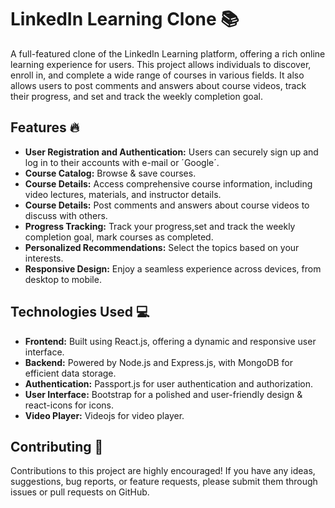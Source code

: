 # LinkedIn Learning Clone 📚

A full-featured clone of the LinkedIn Learning platform, offering a rich online learning experience for users. This project allows individuals to discover, enroll in, and complete a wide range of courses in various fields. It also allows users to post comments and answers about course videos, track their progress, and  set and track the weekly completion goal.

## Features 🔥

- **User Registration and Authentication:** Users can securely sign up and log in to their accounts with e-mail or ´Google´.
- **Course Catalog:** Browse & save courses.
- **Course Details:** Access comprehensive course information, including video lectures, materials, and instructor details.
- **Course Details:** Post comments and answers about course videos to discuss with others.
- **Progress Tracking:** Track your progress,set and track the weekly completion goal, mark courses as completed.
- **Personalized Recommendations:** Select the topics based on your interests.
- **Responsive Design:** Enjoy a seamless experience across devices, from desktop to mobile.

## Technologies Used 💻

- **Frontend:** Built using React.js, offering a dynamic and responsive user interface.
- **Backend:** Powered by Node.js and Express.js, with MongoDB for efficient data storage.
- **Authentication:** Passport.js for user authentication and authorization.
- **User Interface:** Bootstrap for a polished and user-friendly design & react-icons for icons.
- **Video Player:** Videojs for video player.

## Contributing 🤝

Contributions to this project are highly encouraged! If you have any ideas, suggestions, bug reports, or feature requests, please submit them through issues or pull requests on GitHub.
